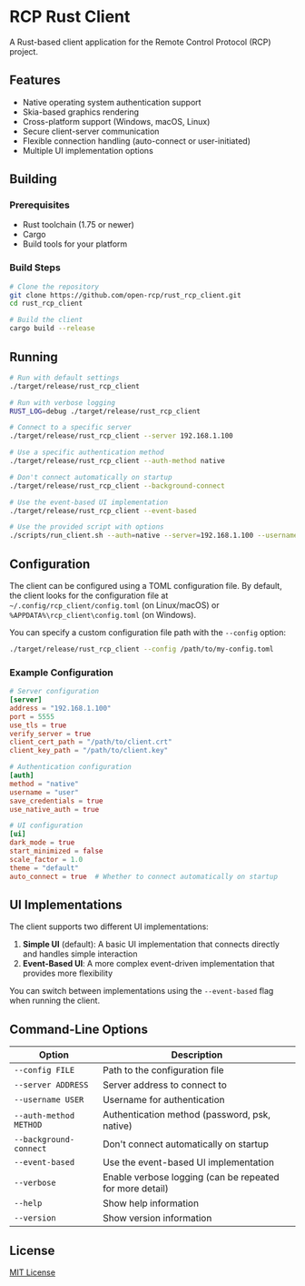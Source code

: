 # RCP Rust Client

A Rust-based client application for the Remote Control Protocol (RCP) project.

## Features

- Native operating system authentication support
- Skia-based graphics rendering
- Cross-platform support (Windows, macOS, Linux)
- Secure client-server communication
- Flexible connection handling (auto-connect or user-initiated)
- Multiple UI implementation options

## Building

### Prerequisites

- Rust toolchain (1.75 or newer)
- Cargo
- Build tools for your platform

### Build Steps

```bash
# Clone the repository
git clone https://github.com/open-rcp/rust_rcp_client.git
cd rust_rcp_client

# Build the client
cargo build --release
```

## Running

```bash
# Run with default settings
./target/release/rust_rcp_client

# Run with verbose logging
RUST_LOG=debug ./target/release/rust_rcp_client

# Connect to a specific server
./target/release/rust_rcp_client --server 192.168.1.100

# Use a specific authentication method
./target/release/rust_rcp_client --auth-method native

# Don't connect automatically on startup
./target/release/rust_rcp_client --background-connect

# Use the event-based UI implementation
./target/release/rust_rcp_client --event-based

# Use the provided script with options
./scripts/run_client.sh --auth=native --server=192.168.1.100 --username=user --background --event-based
```

## Configuration

The client can be configured using a TOML configuration file. By default, the client looks for the configuration file at `~/.config/rcp_client/config.toml` (on Linux/macOS) or `%APPDATA%\rcp_client\config.toml` (on Windows).

You can specify a custom configuration file path with the `--config` option:

```bash
./target/release/rust_rcp_client --config /path/to/my-config.toml
```

### Example Configuration

```toml
# Server configuration
[server]
address = "192.168.1.100"
port = 5555
use_tls = true
verify_server = true
client_cert_path = "/path/to/client.crt"
client_key_path = "/path/to/client.key"

# Authentication configuration
[auth]
method = "native"
username = "user"
save_credentials = true
use_native_auth = true

# UI configuration
[ui]
dark_mode = true
start_minimized = false
scale_factor = 1.0
theme = "default"
auto_connect = true  # Whether to connect automatically on startup
```

## UI Implementations

The client supports two different UI implementations:

1. **Simple UI** (default): A basic UI implementation that connects directly and handles simple interaction
2. **Event-Based UI**: A more complex event-driven implementation that provides more flexibility

You can switch between implementations using the `--event-based` flag when running the client.

## Command-Line Options

| Option | Description |
|--------|-------------|
| `--config FILE` | Path to the configuration file |
| `--server ADDRESS` | Server address to connect to |
| `--username USER` | Username for authentication |
| `--auth-method METHOD` | Authentication method (password, psk, native) |
| `--background-connect` | Don't connect automatically on startup |
| `--event-based` | Use the event-based UI implementation |
| `--verbose` | Enable verbose logging (can be repeated for more detail) |
| `--help` | Show help information |
| `--version` | Show version information |

## License

[MIT License](LICENSE)

